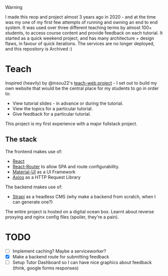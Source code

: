 > [!WARNING]
> I made this reop and project almost 3 years ago in 2020 - and at the time was my one of my first few attempts of running and owning an end to end system.
> It was used over three different teaching terms by almost 100+ students, to access course content and provide feedback on each tutorial.
> It started as a quick weekend project, and has many architecture + design flaws, in favour of quick iterations.
> The services are no longer deployed, and this repository is Archived :)


# Teach

Inspired (heavily) by @insou22's [teach-web project](https://github.com/insou22/teach-web) - I set out to build my own website that would be the central place for my students to go in order to: 
  * View tutorial slides - in advance or during the tutorial. 
  * View the topics for a particular tutorial.
  * Give feedback for a particular tutorial. 

This project is my first experience with a major fullstack project.

## The stack

The frontend makes use of:
  * [React](https://reactjs.org/) 
  * [React-Router](https://reactrouter.com/) to allow SPA and route configurability.
  * [Material-UI](https://material-ui.com/) as a UI Framework
  * [Axios](https://github.com/axios/axios) as a HTTP Request Library
  
The backend makes use of: 
  * [Strapi](https://strapi.io/) as a headless CMS (why make a backend from scratch, when I can generate one?) 
 
The entire project is hosted on a digital ocean box. Learnt about reverse proxying and nginx config files (spoiler, they're a pain). 
  
# TODO
 - [ ] Implement caching? Maybe a serviceworker?
 - [x] Make a backend route for submitting feedback
 - [ ] Setup Tutor Dashboard so I can have nice graphics about feedback (think, google forms responses) 
